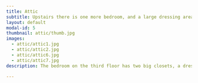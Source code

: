```yaml
---
title: Attic
subtitle: Upstairs there is one more bedroom, and a large dressing area.
layout: default
modal-id: 5
thumbnail: attic/thumb.jpg
images:
  - attic/attic1.jpg
  - attic/attic2.jpg
  - attic/attic6.jpg
  - attic/attic7.jpg
description: The bedroom on the third floor has two big closets, a dressing area and a view of the tree house.  Sometimes, the squirrels will wake you up by playing on the roof. There is a lot of extra storage in the crawlspaces along both sides of the house.

---
```

